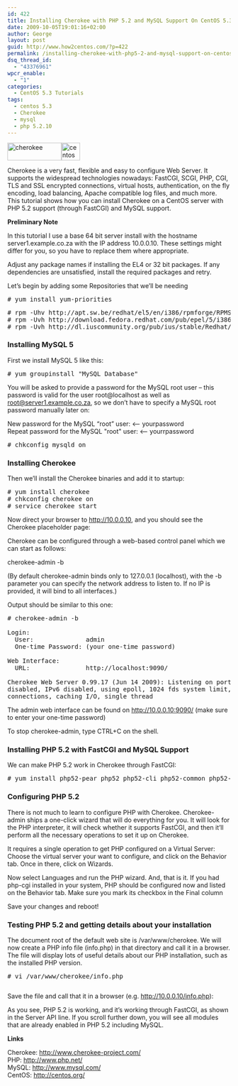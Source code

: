 ```yaml
---
id: 422
title: Installing Cherokee with PHP 5.2 and MySQL Support On CentOS 5.3
date: 2009-10-05T19:01:16+02:00
author: George
layout: post
guid: http://www.how2centos.com/?p=422
permalink: /installing-cherokee-with-php5-2-and-mysql-support-on-centos-5-3/
dsq_thread_id:
  - "43376961"
wpcr_enable:
  - "1"
categories:
  - CentOS 5.3 Tutorials
tags:
  - centos 5.3
  - Cherokee
  - mysql
  - php 5.2.10
---
```

<img loading="lazy" src="http://www.how2centos.com/wp-content/uploads/2009/10/cherokee.png" alt="cherokee" width="122" height="40" class="alignleft size-full wp-image-423" /><img loading="lazy" src="http://www.how2centos.com/wp-content/uploads/2009/05/centos.gif" alt="centos" width="42" height="40" class="alignleft size-full wp-image-225" />

Cherokee is a very fast, flexible and easy to configure Web Server. It supports the widespread technologies nowadays: FastCGI, SCGI, PHP, CGI, TLS and SSL encrypted connections, virtual hosts, authentication, on the fly encoding, load balancing, Apache compatible log files, and much more. This tutorial shows how you can install Cherokee on a CentOS server with PHP 5.2 support (through FastCGI) and MySQL support.  
<!--more-->

  
**Preliminary Note**

In this tutorial I use a base 64 bit server install with the hostname server1.example.co.za with the IP address 10.0.0.10. These settings might differ for you, so you have to replace them where appropriate.

Adjust any package names if installing the EL4 or 32 bit packages. If any dependencies are unsatisfied, install the required packages and retry.

Let&#8217;s begin by adding some Repositories that we&#8217;ll be needing

<pre class="toolbar:2 nums:false nums-toggle:false theme:github font:droid-sans-mono whitespace-before:1 whitespace-after:1 lang:default decode:true"># yum install yum-priorities 
</pre>

<pre class="toolbar:2 nums:false nums-toggle:false theme:github font:droid-sans-mono whitespace-before:1 whitespace-after:1 lang:default decode:true"># rpm -Uhv http://apt.sw.be/redhat/el5/en/i386/rpmforge/RPMS/rpmforge-release-0.3.6-1.el5.rf.i386.rpm
# rpm -Uvh http://download.fedora.redhat.com/pub/epel/5/i386/epel-release-5-4.noarch.rpm
# rpm -Uvh http://dl.iuscommunity.org/pub/ius/stable/Redhat/5/i386/ius-release-1.0-8.ius.el5.noarch.rpm 
</pre>

### Installing MySQL 5

First we install MySQL 5 like this:

<pre class="toolbar:2 nums:false nums-toggle:false theme:github font:droid-sans-mono whitespace-before:1 whitespace-after:1 lang:default decode:true"># yum groupinstall "MySQL Database"
</pre>

You will be asked to provide a password for the MySQL root user &#8211; this password is valid for the user root@localhost as well as root@server1.example.co.za, so we don&#8217;t have to specify a MySQL root password manually later on:

New password for the MySQL &#8220;root&#8221; user: <&#8211; yourpassword  
Repeat password for the MySQL "root" user: <&#8211; yourrpassword

<pre class="toolbar:2 nums:false nums-toggle:false theme:github font:droid-sans-mono whitespace-before:1 whitespace-after:1 lang:default decode:true"># chkconfig mysqld on
</pre>

### Installing Cherokee

Then we&#8217;ll install the Cherokee binaries and add it to startup:

<pre class="toolbar:2 nums:false nums-toggle:false theme:github font:droid-sans-mono whitespace-before:1 whitespace-after:1 lang:default decode:true"># yum install cherokee
# chkconfig cherokee on
# service cherokee start
</pre>

Now direct your browser to http://10.0.0.10, and you should see the Cherokee placeholder page:

Cherokee can be configured through a web-based control panel which we can start as follows:

cherokee-admin -b

(By default cherokee-admin binds only to 127.0.0.1 (localhost), with the -b parameter you can specify the network address to listen to. If no IP is provided, it will bind to all interfaces.)

Output should be similar to this one:

<pre class="toolbar:2 nums:false nums-toggle:false theme:github font:droid-sans-mono whitespace-before:1 whitespace-after:1 lang:default decode:true"># cherokee-admin -b

Login:
  User:              admin
  One-time Password: (your one-time password)

Web Interface:
  URL:               http://localhost:9090/

Cherokee Web Server 0.99.17 (Jun 14 2009): Listening on port ALL:9090, TLS
disabled, IPv6 disabled, using epoll, 1024 fds system limit, max. 505
connections, caching I/O, single thread
</pre>

The admin web interface can be found on http://10.0.0.10:9090/ (make sure to enter your one-time password)

To stop cherokee-admin, type CTRL+C on the shell.

### Installing PHP 5.2 with FastCGI and MySQL Support

We can make PHP 5.2 work in Cherokee through FastCGI:

<pre class="toolbar:2 nums:false nums-toggle:false theme:github font:droid-sans-mono whitespace-before:1 whitespace-after:1 lang:default decode:true"># yum install php52-pear php52 php52-cli php52-common php52-devel php52-gd php52-mbstring php52-mcrypt php52-mysql php52-pdo php52-soap php52-xml php52-xmlrpc php52-bcmath php52-pecl-apc php52-pecl-memcache
</pre>

### Configuring PHP 5.2

There is not much to learn to configure PHP with Cherokee. Cherokee-admin ships a one-click wizard that will do everything for you. It will look for the PHP interpreter, it will check whether it supports FastCGI, and then it&#8217;ll perform all the necessary operations to set it up on Cherokee.

It requires a single operation to get PHP configured on a Virtual Server: Choose the virtual server your want to configure, and click on the Behavior tab. Once in there, click on Wizards.

Now select Languages and run the PHP wizard. And, that is it. If you had php-cgi installed in your system, PHP should be configured now and listed on the Behavior tab. Make sure you mark its checkbox in the Final column

Save your changes and reboot!

### Testing PHP 5.2 and getting details about your installation

The document root of the default web site is /var/www/cherokee. We will now create a PHP info file (info.php) in that directory and call it in a browser. The file will display lots of useful details about our PHP installation, such as the installed PHP version.

<pre class="toolbar:2 nums:false nums-toggle:false theme:github font:droid-sans-mono whitespace-before:1 whitespace-after:1 lang:default decode:true"># vi /var/www/cherokee/info.php
</pre>

<pre></pre>

Save the file and call that it in a browser (e.g. http://10.0.0.10/info.php):

As you see, PHP 5.2 is working, and it&#8217;s working through FastCGI, as shown in the Server API line. If you scroll further down, you will see all modules that are already enabled in PHP 5.2 including MySQL.

**Links**

Cherokee: <http://www.cherokee-project.com/>  
PHP: <http://www.php.net/>  
MySQL: <http://www.mysql.com/>  
CentOS: <http://centos.org/>